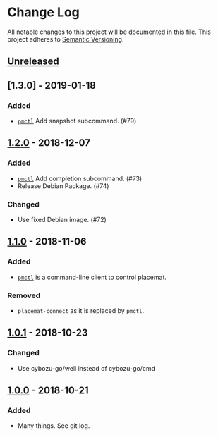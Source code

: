 # Change Log

All notable changes to this project will be documented in this file.
This project adheres to [Semantic Versioning](http://semver.org/).

## [Unreleased]

## [1.3.0] - 2019-01-18

### Added
- [`pmctl`](docs/pmctl.md) Add snapshot subcommand. (#79)

## [1.2.0] - 2018-12-07

### Added
- [`pmctl`](docs/pmctl.md) Add completion subcommand. (#73)
- Release Debian Package. (#74)

### Changed
- Use fixed Debian image. (#72)


## [1.1.0] - 2018-11-06

### Added
- [`pmctl`](docs/pmctl.md) is a command-line client to control placemat.

### Removed
- `placemat-connect` as it is replaced by `pmctl`.


## [1.0.1] - 2018-10-23
### Changed
- Use cybozu-go/well instead of cybozu-go/cmd

## [1.0.0] - 2018-10-21
### Added
- Many things.  See git log.

[Unreleased]: https://github.com/cybozu-go/placemat/compare/v1.3.0...HEAD
[1.2.0]: https://github.com/cybozu-go/placemat/compare/v1.2.0...v1.3.0
[1.2.0]: https://github.com/cybozu-go/placemat/compare/v1.1.0...v1.2.0
[1.1.0]: https://github.com/cybozu-go/placemat/compare/v1.0.1...v1.1.0
[1.0.1]: https://github.com/cybozu-go/placemat/compare/v1.0.0...v1.0.1
[1.0.0]: https://github.com/cybozu-go/placemat/compare/v0.1...v1.0.0

